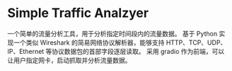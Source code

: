 # Simple Traffic Analzyer

一个简单的流量分析工具，用于分析指定时间段内的流量数据。
基于 Python 实现一个类似 Wireshark 的简易网络协议解析器，能够支持 HTTP、TCP、UDP、IP、Ethernet 等协议数据包的首部字段逐层读取。
采用 gradio 作为前端，可以让用户指定网卡，启动抓取并分析流量数据。
